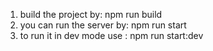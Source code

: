 1. build the project by:
npm run build
2. you can run the server by:
npm run start
3. to run it in dev mode use :
npm run start:dev
